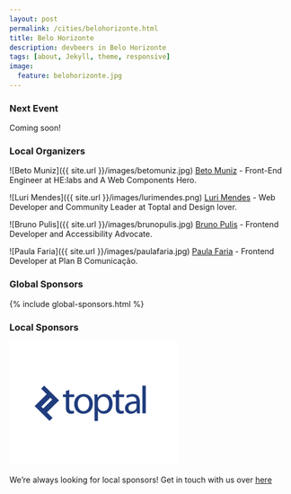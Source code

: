 ```yaml
---
layout: post
permalink: /cities/belohorizonte.html
title: Belo Horizonte
description: devbeers in Belo Horizonte
tags: [about, Jekyll, theme, responsive]
image:
  feature: belohorizonte.jpg
---
```


### Next Event
Coming soon!

### Local Organizers
![Beto Muniz]({{ site.url }}/images/betomuniz.jpg)
<a href="https://twitter.com/obetomuniz" target="_blank">Beto Muniz</a> - Front-End Engineer at HE:labs and A Web Components Hero.

![Luri Mendes]({{ site.url }}/images/lurimendes.png)
<a href="https://twitter.com/lurimendes" target="_blank">Luri Mendes</a> - Web Developer and Community Leader at Toptal and Design lover.

![Bruno Pulis]({{ site.url }}/images/brunopulis.jpg)
<a href="https://twitter.com/brunopulis" target="_blank">Bruno Pulis</a> - Frontend Developer and Accessibility Advocate.

![Paula Faria]({{ site.url }}/images/paulafaria.jpg)
<a href="https://twitter.com/paulahfaria" target="_blank">Paula Faria</a> - Frontend Developer at Plan B Comunicação.

### Global Sponsors
{% include global-sponsors.html %}

### Local Sponsors
<div class="sponsors">
    <a href="http://www.toptal.com/" target="_blank"><img class="sponsor-logo" src="/images/sponsors/local-sponsors/toptal-logo.png" border="0" alt="Toptal"></a>
</div>

We’re always looking for local sponsors! Get in touch with us over [here](mailto:contact@devbeers.io)
